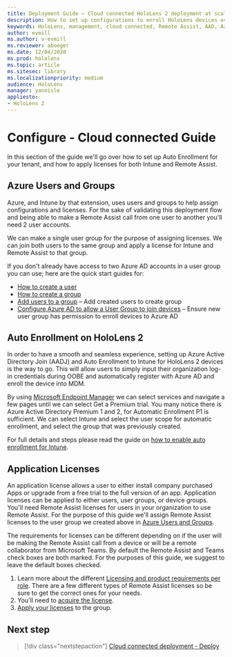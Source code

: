 ```yaml
---
title: Deployment Guide – Cloud connected HoloLens 2 deployment at scale with Remote Assist - Configure
description: How to set up configurations to enroll HoloLens devices over a Cloud Connected network
keywords: HoloLens, management, cloud connected, Remote Assist, AAD, Azure AD, MDM, Mobile Device Management
author: evmill
ms.author: v-evmill
ms.reviewer: aboeger
ms.date: 12/04/2020
ms.prod: hololens
ms.topic: article
ms.sitesec: library
ms.localizationpriority: medium
audience: HoloLens
manager: yannisle
appliesto:
- HoloLens 2
---
```


# Configure - Cloud connected Guide

In this section of the guide we&#39;ll go over how to set up Auto Enrollment for your tenant, and how to apply licenses for both Intune and Remote Assist.

## Azure Users and Groups

Azure, and Intune by that extension, uses users and groups to help assign configurations and licenses. For the sake of validating this deployment flow and being able to make a Remote Assist call from one user to another you&#39;ll need 2 user accounts.

We can make a single user group for the purpose of assigning licenses. We can join both users to the same group and apply a license for Intune and Remote Assist to that group.

If you don&#39;t already have access to two Azure AD accounts in a user group you can use; here are the quick start guides for:

- [How to create a user](https://docs.microsoft.com/mem/intune/fundamentals/quickstart-create-user)
- [How to create a group](https://docs.microsoft.com/mem/intune/fundamentals/quickstart-create-group)
- [Add users to a group](https://docs.microsoft.com/azure/active-directory/fundamentals/active-directory-groups-members-azure-portal) – Add created users to create group
- [Configure Azure AD to allow a User Group to join devices](https://docs.microsoft.com/azure/active-directory/devices/azureadjoin-plan#configure-your-device-settings) – Ensure new user group has permission to enroll devices to Azure AD

## Auto Enrollment on HoloLens 2

In order to have a smooth and seamless experience, setting up Azure Active Directory Join (AADJ) and Auto Enrollment to Intune for HoloLens 2 devices is the way to go. This will allow users to simply input their organization log-in credentials during OOBE and automatically register with Azure AD and enroll the device into MDM.

By using [Microsoft Endpoint Manager](https://endpoint.microsoft.com/#home) we can select services and navigate a few pages until we can select Get a Premium trial. You many notice there is Azure Active Directory Premium 1 and 2, for Automatic Enrollment P1 is sufficient. We can select Intune and select the user scope for automatic enrollment, and select the group that was previously created.

For full details and steps please read the guide on [how to enable auto enrollment for Intune](https://docs.microsoft.com/mem/intune/enrollment/quickstart-setup-auto-enrollment).

## Application Licenses

An application license allows a user to either install company purchased Apps or upgrade from a free trial to the full version of an app. Application licenses can be applied to either users, user groups, or device groups. You&#39;ll need Remote Assist licenses for users in your organization to use Remote Assist. For the purpose of this guide we'll assign Remote Assist licenses to the user group we created above in [Azure Users and Groups](hololens2-cloud-connected-configure.md#azure-users-and-groups).

The requirements for licenses can be different depending on if the user will be making the Remote Assist call from a device or will be a remote collaborator from Microsoft Teams. By default the Remote Assist and Teams check boxes are both marked. For the purposes of this guide, we suggest to leave the default boxes checked.

1. Learn more about the different [Licensing and product requirements per role](https://docs.microsoft.com/dynamics365/mixed-reality/remote-assist/requirements#licensing-and-product-requirements-per-role). There are a few different types of Remote Assist licenses so be sure to get the correct ones for your needs.
2. You&#39;ll need to [acquire the license](https://docs.microsoft.com/dynamics365/mixed-reality/remote-assist/buy-remote-assist).
3. [Apply your licenses](https://docs.microsoft.com/dynamics365/mixed-reality/remote-assist/deploy-remote-assist) to the group.

## Next step

> [!div class="nextstepaction"]
> [Cloud connected deployment - Deploy](hololens2-cloud-connected-deploy.md)